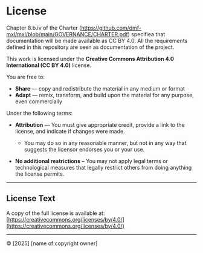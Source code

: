 # License

Chapter 8.b.iv of the Charter (https://github.com/dmf-mxl/mxl/blob/main/GOVERNANCE/CHARTER.pdf) specifiea that documentation will be made available as CC BY 4.0.
All the requirements defined in this repository are seen as documentation of the project. 

This work is licensed under the **Creative Commons Attribution 4.0 International (CC BY 4.0)** license.

You are free to:

- **Share** — copy and redistribute the material in any medium or format  
- **Adapt** — remix, transform, and build upon the material for any purpose, even commercially  

Under the following terms:

- **Attribution** — You must give appropriate credit, provide a link to the license, and indicate if changes were made.  
  - You may do so in any reasonable manner, but not in any way that suggests the licensor endorses you or your use.  

- **No additional restrictions** – You may not apply legal terms or technological measures that legally restrict others from doing anything the license permits.  

---

## License Text

A copy of the full license is available at:  
[https://creativecommons.org/licenses/by/4.0/](https://creativecommons.org/licenses/by/4.0/)

---

© [2025] [name of copyright owner]
